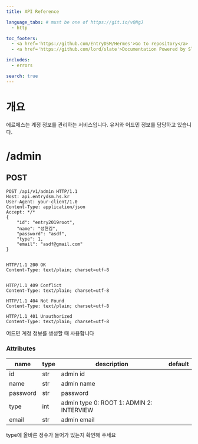 ```yaml
---
title: API Reference

language_tabs: # must be one of https://git.io/vQNgJ
  - http

toc_footers:
  - <a href='https://github.com/EntryDSM/Hermes'>Go to repository</a>
  - <a href='https://github.com/lord/slate'>Documentation Powered by Slate</a>

includes:
  - errors

search: true
---
```


# 개요

에르메스는 계정 정보를 관리하는 서비스입니다. 유저와 어드민 정보를 담당하고 있습니다.

# /admin
## POST

```http
POST /api/v1/admin HTTP/1.1
Host: api.entrydsm.hs.kr
User-Agent: your-client/1.0
Content-Type: application/json
Accept: */*
{
	"id": "entry2019root",
	"name": "성현김",
	"password": "asdf",
	"type": 1,
	"email": "asdf@gmail.com"
}


HTTP/1.1 200 OK
Content-Type: text/plain; charset=utf-8


HTTP/1.1 409 Conflict
Content-Type: text/plain; charset=utf-8

HTTP/1.1 404 Not Found
Content-Type: text/plain; charset=utf-8

HTTP/1.1 401 Unauthorized
Content-Type: text/plain; charset=utf-8
```
어드민 계정 정보를 생성할 때 사용합니다

### Attributes

| name     | type | description                               | default |
|----------|------|-------------------------------------------|---------|
| id       | str  | admin id                                  |         |
| name     | str  | admin name                                |         |
| password | str  | password                                  |         |
| type     | int  | admin type  0: ROOT 1: ADMIN 2: INTERVIEW |         |
| email    | str  | admin email                               |         |

<aside class="notice">
type에 올바른 정수가 들어가 있는지 확인해 주세요
</aside>